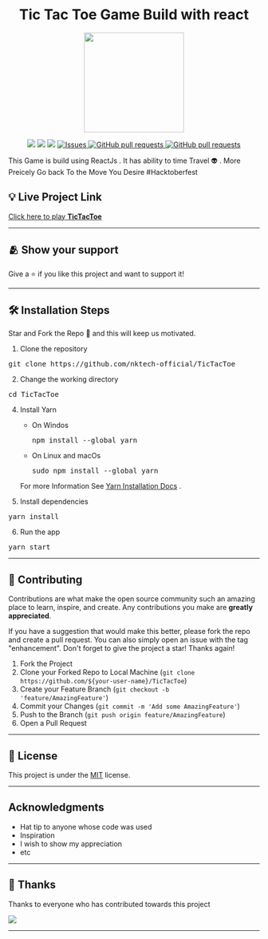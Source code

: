 <div align="center">
   <h1> Tic Tac Toe Game Build with react  </h1>

   <img src="https://media.giphy.com/media/j4A1puoG0sUxOB5rB5/giphy.gif" width=200 />
  <p>

   <a href="https://github.com/nktech-official/TicTacToe/graphs/Stars" alt="Stars">
        <img src="https://img.shields.io/github/stars/nktech-official/TicTacToe" /></a>
        
   <a href="https://github.com/nktech-official/TicTacToe/graphs/issues" alt="Contributors">
        <img src="https://img.shields.io/github/issues/nktech-official/TicTacToe" /></a>
   <a href="https://github.com/nktech-official/TicTacToe/graphs/contributors" alt="Contributors">
        <img src="https://img.shields.io/github/contributors/nktech-official/TicTacToe" /></a>

   <a href="https://github.com/nktech-official/TicTacToe/forks">
      <img alt="Issues" src="https://img.shields.io/github/forks/nktech-official/TicTacToe" />
    </a> 
    <a href="https://github.com/nktech-official/TicTacToe/license">
      <img alt="GitHub pull requests" src="https://img.shields.io/github/license/nktech-official/TicTacToe" />
    </a>
    <a href="https://github.com/nktech-official/TicTacToe">
      <img alt="GitHub pull requests" src="https://img.shields.io/badge/version-0.1.0-blue?color=0088ff" />
    </a>

   </p>
</div>


This Game is build using ReactJs . It has ability to time Travel 👽 . More Preicely Go back To the Move You Desire
#Hacktoberfest




## :bulb: Live Project Link
[Click here to play **TicTacToe**](https://tic-tac-toe-nk-tech.web.app/)

---


## :people_hugging: Show your support

Give a ⭐️ if you like this project and want to support it!

---


## 🛠️ Installation Steps

Star and Fork the Repo 🌟 and this will keep us motivated.

1. Clone the repository

<pre>
git clone https://github.com/nktech-official/TicTacToe
</pre>

2. Change the working directory

<pre>
cd TicTacToe
</pre>

4. Install Yarn
    - On Windos
        <pre>npm install --global yarn</pre>
    - On Linux and macOs
       <pre>sudo npm install --global yarn</pre>

    For  more Information See [Yarn Installation Docs](https://classic.yarnpkg.com/lang/en/docs/install/#debian-stable) .

5. Install dependencies

<pre>
yarn install
</pre>

6. Run the app

<pre>
yarn start
</pre>


---

## 🤝 Contributing

Contributions are what make the open source community such an amazing place to learn, inspire, and create. Any contributions you make are **greatly appreciated**.

If you have a suggestion that would make this better, please fork the repo and create a pull request. You can also simply open an issue with the tag "enhancement".
Don't forget to give the project a star! Thanks again!

1. Fork the Project
2. Clone your Forked Repo to Local Machine (`git clone https://github.com/${your-user-name}/TicTacToe`)
3. Create your Feature Branch (`git checkout -b 'feature/AmazingFeature'`)
4. Commit your Changes (`git commit -m 'Add some AmazingFeature'`)
5. Push to the Branch (`git push origin feature/AmazingFeature`)
6. Open a Pull Request

---
## 📝 License

This project is under the [MIT](./LICENSE) license.

---

## Acknowledgments

- Hat tip to anyone whose code was used
- Inspiration
- I wish to show my appreciation
- etc
---
## :pray: Thanks

Thanks to everyone who has contributed towards this project

<div>
    <a href="https://github.com/nktech-official/TicTacToe/graphs/contributors">
    <img src="https://contrib.rocks/image?repo=nktech-official/TicTacToe" />
    </a>
</div>

---




